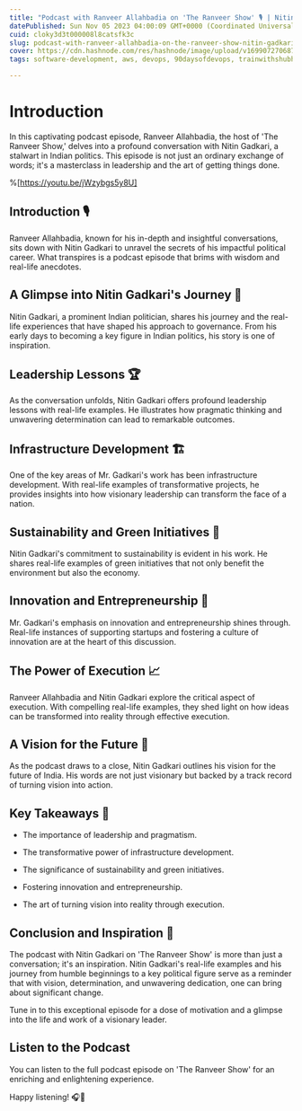 ```yaml
---
title: "Podcast with Ranveer Allahbadia on 'The Ranveer Show' 🎙️ | Nitin Gadkari with Real-Life Examples 🚗"
datePublished: Sun Nov 05 2023 04:00:09 GMT+0000 (Coordinated Universal Time)
cuid: cloky3d3t000008l8catsfk3c
slug: podcast-with-ranveer-allahbadia-on-the-ranveer-show-nitin-gadkari-with-real-life-examples
cover: https://cdn.hashnode.com/res/hashnode/image/upload/v1699072706872/45407218-f6db-4106-a98b-ddac25be1e94.gif
tags: software-development, aws, devops, 90daysofdevops, trainwithshubham

---
```


# Introduction

In this captivating podcast episode, Ranveer Allahbadia, the host of 'The Ranveer Show,' delves into a profound conversation with Nitin Gadkari, a stalwart in Indian politics. This episode is not just an ordinary exchange of words; it's a masterclass in leadership and the art of getting things done.

%[https://youtu.be/jWzybgs5y8U] 

## Introduction 🎙️

Ranveer Allahbadia, known for his in-depth and insightful conversations, sits down with Nitin Gadkari to unravel the secrets of his impactful political career. What transpires is a podcast episode that brims with wisdom and real-life anecdotes.

## A Glimpse into Nitin Gadkari's Journey 🚗

Nitin Gadkari, a prominent Indian politician, shares his journey and the real-life experiences that have shaped his approach to governance. From his early days to becoming a key figure in Indian politics, his story is one of inspiration.

## Leadership Lessons 🏆

As the conversation unfolds, Nitin Gadkari offers profound leadership lessons with real-life examples. He illustrates how pragmatic thinking and unwavering determination can lead to remarkable outcomes.

## Infrastructure Development 🏗️

One of the key areas of Mr. Gadkari's work has been infrastructure development. With real-life examples of transformative projects, he provides insights into how visionary leadership can transform the face of a nation.

## Sustainability and Green Initiatives 🌿

Nitin Gadkari's commitment to sustainability is evident in his work. He shares real-life examples of green initiatives that not only benefit the environment but also the economy.

## Innovation and Entrepreneurship 🚀

Mr. Gadkari's emphasis on innovation and entrepreneurship shines through. Real-life instances of supporting startups and fostering a culture of innovation are at the heart of this discussion.

## The Power of Execution 📈

Ranveer Allahbadia and Nitin Gadkari explore the critical aspect of execution. With compelling real-life examples, they shed light on how ideas can be transformed into reality through effective execution.

## A Vision for the Future 🌅

As the podcast draws to a close, Nitin Gadkari outlines his vision for the future of India. His words are not just visionary but backed by a track record of turning vision into action.

## Key Takeaways 🚀

* The importance of leadership and pragmatism.
    
* The transformative power of infrastructure development.
    
* The significance of sustainability and green initiatives.
    
* Fostering innovation and entrepreneurship.
    
* The art of turning vision into reality through execution.
    

## Conclusion and Inspiration 🌟

The podcast with Nitin Gadkari on 'The Ranveer Show' is more than just a conversation; it's an inspiration. Nitin Gadkari's real-life examples and his journey from humble beginnings to a key political figure serve as a reminder that with vision, determination, and unwavering dedication, one can bring about significant change.

Tune in to this exceptional episode for a dose of motivation and a glimpse into the life and work of a visionary leader.

## Listen to the Podcast

You can listen to the full podcast episode on 'The Ranveer Show' for an enriching and enlightening experience.

Happy listening! 🎧🌟